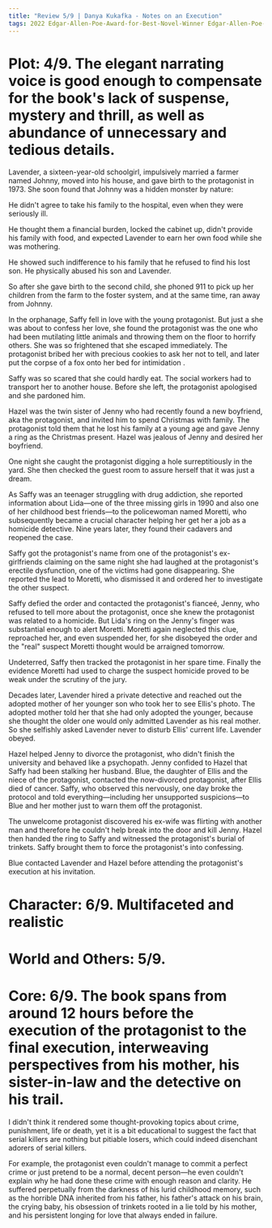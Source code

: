 ```yaml
---
title: "Review 5/9 | Danya Kukafka - Notes on an Execution"
tags: 2022 Edgar-Allen-Poe-Award-for-Best-Novel-Winner Edgar-Allen-Poe-Award-for-Best-Novel-Winner2022
---
```


# Plot: 4/9. The elegant narrating voice is good enough to compensate for the book's lack of suspense, mystery and thrill, as well as abundance of unnecessary and tedious details.

Lavender, a sixteen-year-old schoolgirl, impulsively married a farmer named Johnny, moved into his house, and gave birth to the protagonist in 1973. She soon found that Johnny was a hidden monster by nature:

He didn't agree to take his family to the hospital, even when they were seriously ill.

He thought them a financial burden, locked the cabinet up, didn't provide his family with food, and expected Lavender to earn her own food while she was mothering.

He showed such indifference to his family that he refused to find his lost son.
He physically abused his son and Lavender. 


So after she gave birth to the second child, she phoned 911 to pick up her children from the farm to the foster system, and at the same time, ran away from Johnny.

In the orphanage, Saffy fell in love with the young protagonist. But just a she was about to confess her love, she found the protagonist was the one who had been mutilating little animals and throwing them on the floor to horrify others.
She was so frightened that she escaped immediately. The protagonist bribed her with precious cookies to ask her not to tell, and later put the corpse of a fox onto her bed for intimidation . 

Saffy was so scared that she could hardly eat. The social workers had to transport her to another house. Before she left, the protagonist apologised and she pardoned him.

Hazel was the twin sister of Jenny who had recently found a new boyfriend, aka the protagonist, and invited him to spend Christmas with family. The protagonist told them that he lost his family at a young age and gave Jenny a ring as the Christmas present. Hazel was jealous of Jenny and desired her boyfriend.

One night she caught the protagonist digging a hole surreptitiously in the yard. She then checked the guest room to assure herself that it was just a dream.

As Saffy was an teenager struggling with drug addiction, she reported information about Lida—one of the three missing girls in 1990 and also one of her childhood best friends—to the policewoman named Moretti, who subsequently became a crucial character helping her get her a job as a homicide detective.
Nine years later, they found their cadavers and reopened the case.

Saffy got the protagonist's name from one of the protagonist's ex-girlfriends claiming on the same night she had laughed at the protagonist's erectile dysfunction, one of the victims had gone disappearing. She reported the lead to Moretti, who dismissed it and ordered her to investigate the other suspect.

Saffy defied the order and contacted the protagonist's fianceé, Jenny, who refused to tell more about the protagonist, once she knew the protagonist was related to a homicide. But Lida's ring on the Jenny's finger was substantial enough to alert Moretti. Moretti again neglected this clue, reproached her, and even suspended her, for she disobeyed the order and the "real" suspect Moretti thought would be arraigned tomorrow.

Undeterred, Saffy then tracked the protagonist in her spare time. Finally the evidence Moretti had used to charge the suspect homicide proved to be weak under the scrutiny of the jury.

Decades later, Lavender hired a private detective and reached out the adopted mother of her younger son who took her to see Ellis's photo.
The adopted mother told her that she had only adopted the younger, because she thought the older one would only admitted Lavender as his real mother. So she selfishly asked Lavender never to disturb Ellis' current life. Lavender obeyed. 

Hazel helped Jenny to divorce the protagonist, who didn't finish the university and behaved like a psychopath. Jenny confided to Hazel that Saffy had been stalking her husband.
Blue, the daughter of Ellis and the niece of the protagonist, contacted the now-divorced protagonist, after Ellis died of cancer. Saffy, who observed this nervously, one day broke the protocol and told everything—including her unsupported suspicions—to Blue and her mother just to warn them off the protagonist.


The unwelcome protagonist discovered his ex-wife was flirting with another man and therefore he couldn't help break into the door and kill Jenny.
Hazel then handed the ring to Saffy and witnessed the protagonist's burial of trinkets. Saffy brought them to force the protagonist's into confessing.

Blue contacted Lavender and Hazel before attending the protagonist's execution at his invitation.


# Character: 6/9. Multifaceted and realistic



# World and Others: 5/9. 



# Core: 6/9. The book spans from around 12 hours before the execution of the protagonist to the final execution, interweaving perspectives from his mother, his sister-in-law and the detective on his trail.
I didn't think it rendered some thought-provoking topics about crime, punishment, life or death, yet it is a bit educational to suggest the fact that serial killers are nothing but pitiable losers, which could indeed disenchant adorers of serial killers.

For example, the protagonist even couldn't manage to commit a perfect crime or just pretend to be a normal, decent person—he even couldn't explain why he had done these crime with enough reason and clarity.
He suffered perpetually from the darkness of his lurid childhood memory, such as the horrible DNA inherited from his father, his father's attack on his brain, the crying baby, his obsession of trinkets rooted in a lie told by his mother, and his persistent longing for love that always ended in failure.




